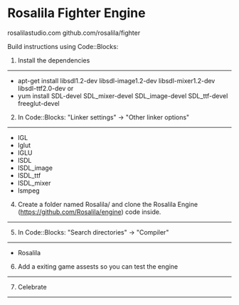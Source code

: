 Rosalila Fighter Engine
=======================
rosalilastudio.com
github.com/rosalila/fighter


Build instructions using Code::Blocks:

1. Install the dependencies
---------------------------
* apt-get install libsdl1.2-dev libsdl-image1.2-dev libsdl-mixer1.2-dev libsdl-ttf2.0-dev
or
* yum install SDL-devel SDL_mixer-devel SDL_image-devel SDL_ttf-devel freeglut-devel 

2. In Code::Blocks: "Linker settings" -> "Other linker options"
---------------------------------------------------------------
*   lGL
*   lglut
*   lGLU
*   lSDL
*   lSDL_image
*   lSDL_ttf
*   lSDL_mixer
*   lsmpeg

4. Create a folder named Rosalila/ and clone the Rosalila Engine (https://github.com/Rosalila/engine) code inside.
-----------------------------------------------------------------------------
 
5. In Code::Blocks: "Search directories" -> "Compiler"
------------------------------------------------------
*   Rosalila

6. Add a exiting game assests so you can test the engine
--------------------------------------------------------

7. Celebrate
------------
